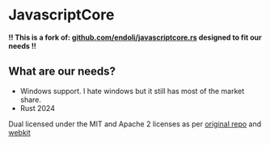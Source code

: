 # JavascriptCore

**!! This is a fork of:
[github.com/endoli/javascriptcore.rs](https://github.com/endoli/javascriptcore.rs) designed to fit our needs !!**

## What are our needs?
- Windows support. I hate windows but it still has
most of the market share.
- Rust 2024

Dual licensed under the MIT and Apache 2 licenses as per
[original repo](https://github.com/endoli/javascriptcore.rs)
and [webkit](https://webkit.org)